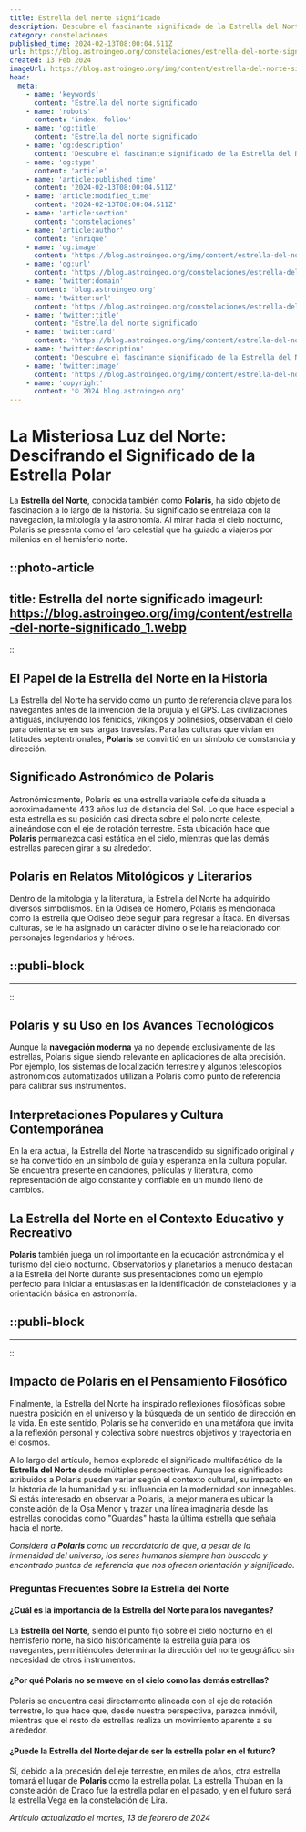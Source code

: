 ```yaml
---
title: Estrella del norte significado
description: Descubre el fascinante significado de la Estrella del Norte, guía constante en el cielo y símbolo de orientación en la vida.
category: constelaciones
published_time: 2024-02-13T08:00:04.511Z
url: https://blog.astroingeo.org/constelaciones/estrella-del-norte-significado
created: 13 Feb 2024
imageUrl: https://blog.astroingeo.org/img/content/estrella-del-norte-significado_1.webp
head:
  meta:
    - name: 'keywords'
      content: 'Estrella del norte significado'
    - name: 'robots'
      content: 'index, follow'
    - name: 'og:title'
      content: 'Estrella del norte significado'
    - name: 'og:description'
      content: 'Descubre el fascinante significado de la Estrella del Norte, guía constante en el cielo y símbolo de orientación en la vida.'
    - name: 'og:type'
      content: 'article'
    - name: 'article:published_time'
      content: '2024-02-13T08:00:04.511Z'
    - name: 'article:modified_time'
      content: '2024-02-13T08:00:04.511Z'
    - name: 'article:section'
      content: 'constelaciones'
    - name: 'article:author'
      content: 'Enrique'
    - name: 'og:image'
      content: 'https://blog.astroingeo.org/img/content/estrella-del-norte-significado_1.webp'
    - name: 'og:url'
      content: 'https://blog.astroingeo.org/constelaciones/estrella-del-norte-significado'
    - name: 'twitter:domain'
      content: 'blog.astroingeo.org'
    - name: 'twitter:url'
      content: 'https://blog.astroingeo.org/constelaciones/estrella-del-norte-significado'
    - name: 'twitter:title'
      content: 'Estrella del norte significado'
    - name: 'twitter:card'
      content: 'https://blog.astroingeo.org/img/content/estrella-del-norte-significado_1.webp'
    - name: 'twitter:description'
      content: 'Descubre el fascinante significado de la Estrella del Norte, guía constante en el cielo y símbolo de orientación en la vida.'
    - name: 'twitter:image'
      content: 'https://blog.astroingeo.org/img/content/estrella-del-norte-significado_1.webp'
    - name: 'copyright'
      content: '© 2024 blog.astroingeo.org'
---
```

# La Misteriosa Luz del Norte: Descifrando el Significado de la Estrella Polar

La **Estrella del Norte**, conocida también como **Polaris**, ha sido objeto de fascinación a lo largo de la historia. Su significado se entrelaza con la navegación, la mitología y la astronomía. Al mirar hacia el cielo nocturno, Polaris se presenta como el faro celestial que ha guiado a viajeros por milenios en el hemisferio norte.


::photo-article
---
title: Estrella del norte significado
imageurl: https://blog.astroingeo.org/img/content/estrella-del-norte-significado_1.webp
---
::


## El Papel de la Estrella del Norte en la Historia

La Estrella del Norte ha servido como un punto de referencia clave para los navegantes antes de la invención de la brújula y el GPS. Las civilizaciones antiguas, incluyendo los fenicios, vikingos y polinesios, observaban el cielo para orientarse en sus largas travesías. Para las culturas que vivían en latitudes septentrionales, **Polaris** se convirtió en un símbolo de constancia y dirección.

## Significado Astronómico de Polaris

Astronómicamente, Polaris es una estrella variable cefeida situada a aproximadamente 433 años luz de distancia del Sol. Lo que hace especial a esta estrella es su posición casi directa sobre el polo norte celeste, alineándose con el eje de rotación terrestre. Esta ubicación hace que **Polaris** permanezca casi estática en el cielo, mientras que las demás estrellas parecen girar a su alrededor.

## Polaris en Relatos Mitológicos y Literarios

Dentro de la mitología y la literatura, la Estrella del Norte ha adquirido diversos simbolismos. En la Odisea de Homero, Polaris es mencionada como la estrella que Odiseo debe seguir para regresar a Ítaca. En diversas culturas, se le ha asignado un carácter divino o se le ha relacionado con personajes legendarios y héroes.


  ::publi-block
  ---
  ---
  ::
  
  
## Polaris y su Uso en los Avances Tecnológicos

Aunque la **navegación moderna** ya no depende exclusivamente de las estrellas, Polaris sigue siendo relevante en aplicaciones de alta precisión. Por ejemplo, los sistemas de localización terrestre y algunos telescopios astronómicos automatizados utilizan a Polaris como punto de referencia para calibrar sus instrumentos.

## Interpretaciones Populares y Cultura Contemporánea

En la era actual, la Estrella del Norte ha trascendido su significado original y se ha convertido en un símbolo de guía y esperanza en la cultura popular. Se encuentra presente en canciones, películas y literatura, como representación de algo constante y confiable en un mundo lleno de cambios.

## La Estrella del Norte en el Contexto Educativo y Recreativo

**Polaris** también juega un rol importante en la educación astronómica y el turismo del cielo nocturno. Observatorios y planetarios a menudo destacan a la Estrella del Norte durante sus presentaciones como un ejemplo perfecto para iniciar a entusiastas en la identificación de constelaciones y la orientación básica en astronomía.


  ::publi-block
  ---
  ---
  ::
  
  
## Impacto de Polaris en el Pensamiento Filosófico

Finalmente, la Estrella del Norte ha inspirado reflexiones filosóficas sobre nuestra posición en el universo y la búsqueda de un sentido de dirección en la vida. En este sentido, Polaris se ha convertido en una metáfora que invita a la reflexión personal y colectiva sobre nuestros objetivos y trayectoria en el cosmos.

A lo largo del artículo, hemos explorado el significado multifacético de la **Estrella del Norte** desde múltiples perspectivas. Aunque los significados atribuidos a Polaris pueden variar según el contexto cultural, su impacto en la historia de la humanidad y su influencia en la modernidad son innegables. Si estás interesado en observar a Polaris, la mejor manera es ubicar la constelación de la Osa Menor y trazar una línea imaginaria desde las estrellas conocidas como "Guardas" hasta la última estrella que señala hacia el norte.

*Considera a **Polaris** como un recordatorio de que, a pesar de la inmensidad del universo, los seres humanos siempre han buscado y encontrado puntos de referencia que nos ofrecen orientación y significado.*

### Preguntas Frecuentes Sobre la Estrella del Norte

#### ¿Cuál es la importancia de la Estrella del Norte para los navegantes?
La **Estrella del Norte**, siendo el punto fijo sobre el cielo nocturno en el hemisferio norte, ha sido históricamente la estrella guía para los navegantes, permitiéndoles determinar la dirección del norte geográfico sin necesidad de otros instrumentos.

#### ¿Por qué Polaris no se mueve en el cielo como las demás estrellas?
Polaris se encuentra casi directamente alineada con el eje de rotación terrestre, lo que hace que, desde nuestra perspectiva, parezca inmóvil, mientras que el resto de estrellas realiza un movimiento aparente a su alrededor.

#### ¿Puede la Estrella del Norte dejar de ser la estrella polar en el futuro?
Sí, debido a la precesión del eje terrestre, en miles de años, otra estrella tomará el lugar de **Polaris** como la estrella polar. La estrella Thuban en la constelación de Draco fue la estrella polar en el pasado, y en el futuro será la estrella Vega en la constelación de Lira.

_Artículo actualizado el martes, 13 de febrero de 2024_